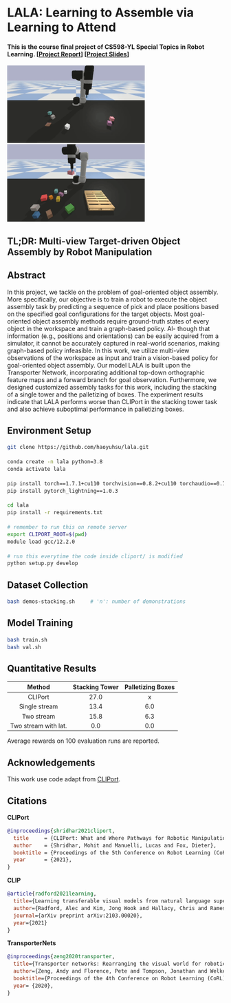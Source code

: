 # LALA: Learning to Assemble via Learning to Attend

#### This is the course final project of CS598-YL Special Topics in Robot Learning. [[Project Report](assets/CS598_YL_Project_Report.pdf)] [[Project Slides](assets/Project_Presentation_LALA.pptx)]

<!-- <img src="assets/teasor.png" width="480" height="200"> -->

<img src="assets/stack-towers.gif" width="320" height="180">
<img src="assets/stack-boxes.gif" width="320" height="180">


## TL;DR: Multi-view Target-driven Object Assembly by Robot Manipulation


## Abstract

In this project, we tackle on the problem of goal-oriented object assembly. More specifically, our objective is to train a robot to execute the object assembly task by predicting a sequence of pick and place positions based on the specified goal configurations for the target objects. Most goal-oriented object assembly methods require ground-truth states of every object in the workspace and train a graph-based policy. Al- though that information (e.g., positions and orientations) can be easily acquired from a simulator, it cannot be accurately captured in real-world scenarios, making graph-based policy infeasible. In this work, we utilize multi-view observations of the workspace as input and train a vision-based policy for goal-oriented object assembly. Our model LALA is built upon the Transporter Network, incorporating additional top-down orthographic feature maps and a forward branch for goal observation. Furthermore, we designed customized assembly tasks for this work, including the stacking of a single tower and the palletizing of boxes. The experiment results indicate that LALA performs worse than CLIPort in the stacking tower task and also achieve suboptimal performance in palletizing boxes.


## Environment Setup

```bash
git clone https://github.com/haoyuhsu/lala.git

conda create -n lala python=3.8
conda activate lala

pip install torch==1.7.1+cu110 torchvision==0.8.2+cu110 torchaudio==0.7.2 -f https://download.pytorch.org/whl/torch_stable.html
pip install pytorch_lightning==1.0.3

cd lala
pip install -r requirements.txt

# remember to run this on remote server
export CLIPORT_ROOT=$(pwd)
module load gcc/12.2.0

# run this everytime the code inside cliport/ is modified
python setup.py develop
```


## Dataset Collection

```bash
bash demos-stacking.sh     # 'n': number of demonstrations
```


## Model Training

```bash
bash train.sh
bash val.sh
```


## Quantitative Results

| Method                | Stacking Tower | Palletizing Boxes |
| :--------:            | :--------:     | :--------:        |
| CLIPort               | 27.0           | x                 |
| Single stream         | 13.4           | 6.0               |
| Two stream            | 15.8           | 6.3               |
| Two stream with lat.  | 0.0            | 0.0               |

Average rewards on 100 evaluation runs are reported.


## Acknowledgements

This work use code adapt from [CLIPort](https://github.com/cliport/cliport).


## Citations

**CLIPort**
```bibtex
@inproceedings{shridhar2021cliport,
  title     = {CLIPort: What and Where Pathways for Robotic Manipulation},
  author    = {Shridhar, Mohit and Manuelli, Lucas and Fox, Dieter},
  booktitle = {Proceedings of the 5th Conference on Robot Learning (CoRL)},
  year      = {2021},
}
```

**CLIP**
```bibtex
@article{radford2021learning,
  title={Learning transferable visual models from natural language supervision},
  author={Radford, Alec and Kim, Jong Wook and Hallacy, Chris and Ramesh, Aditya and Goh, Gabriel and Agarwal, Sandhini and Sastry, Girish and Askell, Amanda and Mishkin, Pamela and Clark, Jack and others},
  journal={arXiv preprint arXiv:2103.00020},
  year={2021}
}
```

**TransporterNets**
```bibtex
@inproceedings{zeng2020transporter,
  title={Transporter networks: Rearranging the visual world for robotic manipulation},
  author={Zeng, Andy and Florence, Pete and Tompson, Jonathan and Welker, Stefan and Chien, Jonathan and Attarian, Maria and Armstrong, Travis and Krasin, Ivan and Duong, Dan and Sindhwani, Vikas and others},
  booktitle={Proceedings of the 4th Conference on Robot Learning (CoRL)},
  year= {2020},
}
```
